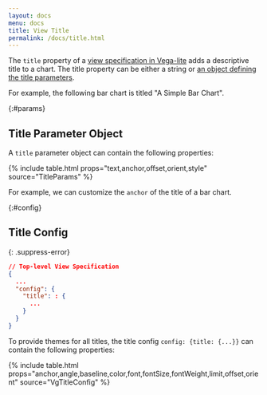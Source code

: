 ```yaml
---
layout: docs
menu: docs
title: View Title
permalink: /docs/title.html
---
```


The `title` property of a [view specification in Vega-lite](spec.html) adds a descriptive title to a chart.  The title property can be either a string or [an object defining the title parameters](#params).

For example, the following bar chart is titled "A Simple Bar Chart".

<span class="vl-example" data-name="bar_title"></span>

{:#params}
## Title Parameter Object

A `title` parameter object can contain the following properties:

{% include table.html props="text,anchor,offset,orient,style" source="TitleParams" %}

For example, we can customize the `anchor` of the title of a bar chart.

<span class="vl-example" data-name="bar_title_start"></span>

{:#config}
## Title Config

{: .suppress-error}
```json
// Top-level View Specification
{
  ...
  "config": {
    "title": : {
      ...
    }
  }
}
```

To provide themes for all titles, the title config `config: {title: {...}}` can contain the following properties:

{% include table.html props="anchor,angle,baseline,color,font,fontSize,fontWeight,limit,offset,orient" source="VgTitleConfig" %}
